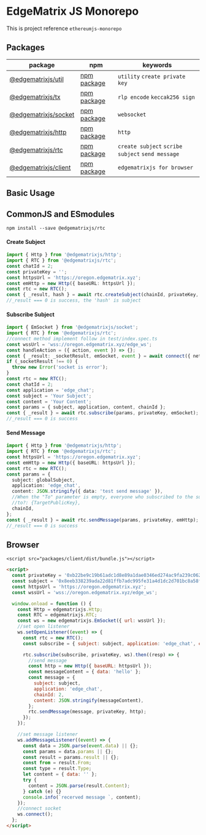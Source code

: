 # EdgeMatrix JS Monorepo

This is project reference `ethereumjs-monorepo`

## Packages

| package                        | npm                       | keywords                                         |
| ------------------------------ | ------------------------- | ------------------------------------------------ |
| [@edgematrixjs/util][util]     | [npm package][npm-util]   | `utility` `create private key`                   |
| [@edgematrixjs/tx][tx]         | [npm package][npm-tx]     | `rlp encode` `keccak256 sign `                   |
| [@edgematrixjs/socket][socket] | [npm package][npm-socket] | `websocket`                                      |
| [@edgematrixjs/http][http]     | [npm package][npm-http]   | `http`                                           |
| [@edgematrixjs/rtc][rtc]       | [npm package][npm-rtc]    | `create subject` `scribe subject` `send message` |
| [@edgematrixjs/client][client] | [npm package][npm-client] | `edgematrixjs for browser`                       |

## Basic Usage

## CommonJS and ESmodules

```
npm install --save @edgematrixjs/rtc
```

#### Create Subject

```typescript
import { Http } from '@edgematrixjs/http';
import { RTC } from '@edgematrixjs/rtc';
const chatId = 2;
const privateKey = '';
const httpsUrl = 'https://oregon.edgematrix.xyz';
const emHttp = new Http({ baseURL: httpsUrl });
const rtc = new RTC();
const { _result, hash } = await rtc.createSubject(chainId, privateKey, emHttp);
//_result === 0 is success, the 'hash' is subject
```

#### Subscribe Subject

```typescript
import { EmSocket } from '@edgematrixjs/socket';
import { RTC } from '@edgematrixjs/rtc';
//connect method implement follow in test/index.spec.ts
const wssUrl = 'wss://oregon.edgematrix.xyz/edge_ws';
const handleAction = ({ action, event }) => {};
const { _result: _socketResult, emSocket, event } = await connect({ network: wssUrl, callback: handleAction });
if (_socketResult !== 0) {
  throw new Error('socket is error');
}
const rtc = new RTC();
const chatId = 2;
const application = 'edge_chat';
const subject = 'Your Subject';
const content = 'Your Content';
const params = { subject, application, content, chainId };
const { _result } = await rtc.subscribe(params, privateKey, emSocket);
//_result === 0 is success
```

#### Send Message

```typescript
import { Http } from '@edgematrixjs/http';
import { RTC } from '@edgematrixjs/rtc';
const httpsUrl = 'https://oregon.edgematrix.xyz';
const emHttp = new Http({ baseURL: httpsUrl });
const rtc = new RTC();
const params = {
  subject: globalSubject,
  application: 'edge_chat',
  content: JSON.stringify({ data: 'test send message' }),
  //When the "To" parameter is empty, everyone who subscribed to the subject will receive your message
  //to?: {TargetPublicKey},
  chainId,
};
const { _result } = await rtc.sendMessage(params, privateKey, emHttp);
//_result === 0 is success
```

## Browser

```
<script src="packages/client/dist/bundle.js"></script>
```

```html
<script>
  const privateKey = '0xb22be9c19b61adc1d8e89a1dae0346ed274ac9fa239c06286910c29f9fee59d3';
  const subject = '0x8eeb338239ada22d81ffb7adc995fe31a4d1dc2d701bc8a58fffe5b53e14281e';
  const httpsUrl = 'https://oregon.edgematrix.xyz';
  const wssUrl = 'wss://oregon.edgematrix.xyz/edge_ws';

  window.onload = function () {
    const Http = edgematrixjs.Http;
    const RTC = edgematrixjs.RTC;
    const ws = new edgematrixjs.EmSocket({ url: wssUrl });
    //set open listener
    ws.setOpenListener((event) => {
      const rtc = new RTC();
      const subscribe = { subject: subject, application: 'edge_chat', content: 'subject', chainId: 2 };

      rtc.subscribe(subscribe, privateKey, ws).then((resp) => {
        //send message
        const http = new Http({ baseURL: httpsUrl });
        const messageContent = { data: 'hello' };
        const message = {
          subject: subject,
          application: 'edge_chat',
          chainId: 2,
          content: JSON.stringify(messageContent),
        };
        rtc.sendMessage(message, privateKey, http);
      });
    });

    //set message listener
    ws.addMessageListener((event) => {
      const data = JSON.parse(event.data) || {};
      const params = data.params || {};
      const result = params.result || {};
      const from = result.From;
      const type = result.Type;
      let content = { data: '' };
      try {
        content = JSON.parse(result.Content);
      } catch (e) {}
      console.info(`recerved message `, content);
    });
    //connect socket
    ws.connect();
  };
</script>
```

[npm-util]: https://www.npmjs.com/package/@edgematrixjs/util
[npm-tx]: https://www.npmjs.com/package/@edgematrixjs/tx
[npm-socket]: https://www.npmjs.com/package/@edgematrixjs/socket
[npm-rtc]: https://www.npmjs.com/package/@edgematrixjs/rtc
[npm-http]: https://www.npmjs.com/package/@edgematrixjs/http
[npm-client]: https://www.npmjs.com/package/@edgematrixjs/client
[util]: ./packages/util
[tx]: ./packages/tx
[socket]: ./packages/socket
[rtc]: ./packages/rtc
[http]: ./packages/http
[client]: ./packages/client
